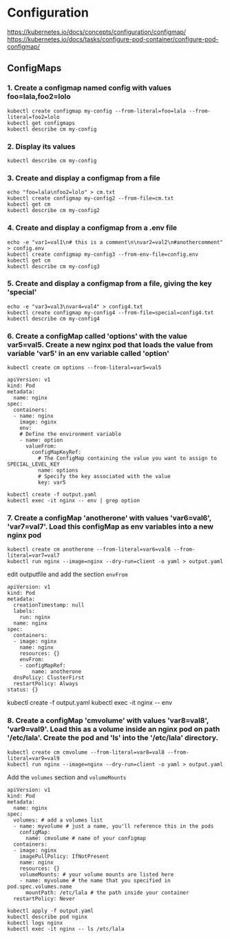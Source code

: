 # Configuration

https://kubernetes.io/docs/concepts/configuration/configmap/
https://kubernetes.io/docs/tasks/configure-pod-container/configure-pod-configmap/

## ConfigMaps

### 1. Create a configmap named config with values foo=lala,foo2=lolo

```
kubectl create configmap my-config --from-literal=foo=lala --from-literal=foo2=lolo
kubectl get configmaps
kubectl describe cm my-config
```

### 2. Display its values

```
kubectl describe cm my-config
```

### 3. Create and display a configmap from a file

```
echo "foo=lala\nfoo2=lolo" > cm.txt
kubectl create configmap my-config2 --from-file=cm.txt
kubectl get cm
kubectl describe cm my-config2
```

### 4. Create and display a configmap from a .env file

```
echo -e "var1=val1\n# this is a comment\n\nvar2=val2\n#anothercomment" > config.env
kubectl create configmap my-config3 --from-env-file=config.env
kubectl get cm
kubectl describe cm my-config3
```

### 5. Create and display a configmap from a file, giving the key 'special'

```
echo -e "var3=val3\nvar4=val4" > config4.txt
kubectl create configmap my-config4 --from-file=special=config4.txt
kubectl describe cm my-config4
```

### 6. Create a configMap called 'options' with the value var5=val5. Create a new nginx pod that loads the value from variable 'var5' in an env variable called 'option'

```
kubectl create cm options --from-literal=var5=val5
```

```
apiVersion: v1
kind: Pod
metadata:
  name: nginx
spec:
  containers:
  - name: nginx
    image: nginx
    env:
    # Define the environment variable
    - name: option
      valueFrom:
        configMapKeyRef:
          # The ConfigMap containing the value you want to assign to SPECIAL_LEVEL_KEY
          name: options
          # Specify the key associated with the value
          key: var5
```

```
kubectl create -f output.yaml
kubectl exec -it nginx -- env | grep option
```

### 7. Create a configMap 'anotherone' with values 'var6=val6', 'var7=val7'. Load this configMap as env variables into a new nginx pod

```
kubectl create cm anotherone --from-literal=var6=val6 --from-literal=var7=val7
kubectl run nginx --image=nginx --dry-run=client -o yaml > output.yaml
```

edit outputfile and add the section `envFrom`

```
apiVersion: v1
kind: Pod
metadata:
  creationTimestamp: null
  labels:
    run: nginx
  name: nginx
spec:
  containers:
  - image: nginx
    name: nginx
    resources: {}
    envFrom:
    - configMapRef:
        name: anotherone
  dnsPolicy: ClusterFirst
  restartPolicy: Always
status: {}
```

kubectl create -f output.yaml
kubectl exec -it nginx -- env

### 8. Create a configMap 'cmvolume' with values 'var8=val8', 'var9=val9'. Load this as a volume inside an nginx pod on path '/etc/lala'. Create the pod and 'ls' into the '/etc/lala' directory.

```
kubectl create cm cmvolume --from-literal=var8=val8 --from-literal=var9=val9
kubectl run nginx --image=nginx --dry-run=client -o yaml > output.yaml
```

Add the `volumes` section and `volumeMounts`

```
apiVersion: v1
kind: Pod
metadata:
  name: nginx
spec:
  volumes: # add a volumes list
  - name: myvolume # just a name, you'll reference this in the pods
    configMap:
      name: cmvolume # name of your configmap
  containers:
  - image: nginx
    imagePullPolicy: IfNotPresent
    name: nginx
    resources: {}
    volumeMounts: # your volume mounts are listed here
    - name: myvolume # the name that you specified in pod.spec.volumes.name
      mountPath: /etc/lala # the path inside your container
  restartPolicy: Never
```
```
kubectl apply -f output.yaml
kubectl describe pod nginx
kubectl logs nginx
kubectl exec -it nginx -- ls /etc/lala
```
